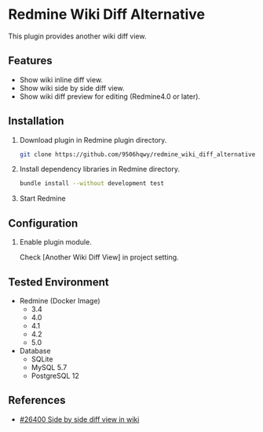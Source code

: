 # Redmine Wiki Diff Alternative

This plugin provides another wiki diff view.

## Features

- Show wiki inline diff view.
- Show wiki side by side diff view.
- Show wiki diff preview for editing (Redmine4.0 or later).

## Installation

1. Download plugin in Redmine plugin directory.
   ```sh
   git clone https://github.com/9506hqwy/redmine_wiki_diff_alternative.git
   ```
2. Install dependency libraries in Redmine directory.
   ```sh
   bundle install --without development test
   ```
3. Start Redmine

## Configuration

1. Enable plugin module.

   Check [Another Wiki Diff View] in project setting.

## Tested Environment

* Redmine (Docker Image)
  * 3.4
  * 4.0
  * 4.1
  * 4.2
  * 5.0
* Database
  * SQLite
  * MySQL 5.7
  * PostgreSQL 12

## References

- [#26400 Side by side diff view in wiki](https://www.redmine.org/issues/26400)
